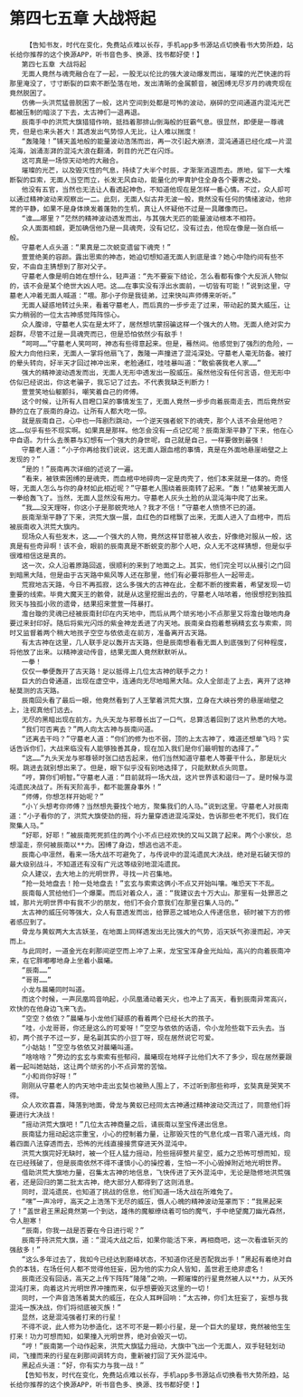 # 第四七五章 大战将起
        【告知书友，时代在变化，免费站点难以长存，手机app多书源站点切换看书大势所趋，站长给你推荐的这个换源APP，听书音色多、换源、找书都好使！】
       第四七五章 大战将起
       无面人竟然与魂壳融合在了一起，一股无以伦比的强大波动爆发而出，璀璨的光芒快速的将那里淹没了，寸寸断裂的巨索不断坠落在地，发出清晰的金属颤音，被困缚无尽岁月的魂壳现在竟然脱困了。
       仿佛一头洪荒猛兽脱困了一般，这片空间到处都是可怖的波动，崩碎的空间通道内混沌光芒都被压制的暗淡了下去，太古神们一退再退。
       辰南手中的洪荒大旗猎猎作响，抵挡着那排山倒海般的狂霸气息。很显然，即便是一尊魂壳，但是也来头甚大！其透发出气势惊人无比，让人难以揣度！
       “轰隆隆！”铺天盖地般的能量波动浩荡而出，再一次引起大崩溃，混沌通道已经化成一片混沌海，汹涌澎湃的混沌大浪在翻涌，刺目的光芒在闪烁。
       这可真是一场惊天动地的大融合。
       璀璨的光芒，以及毁灭性的气息，持续了大半个时辰，才渐渐消退而去。原地，留下一大堆断裂的巨索，无面人当空而立，长发无风自动，能量化的甲胄护住全身各个要害之处。
       他没有五官，当然也无法让人看透起神色，不知道他现在是怎样一番心情。不过，众人却可以通过精神波动来观察出一二。此刻，无面人似古井无波一般，竟然没有任何的情绪波动，他非常的平静，如果不是身体焕发着蓬勃的生机，真让人怀疑他不过是一具雕像而已。
       “谁……哪里？”茫然的精神波动透发而出，与其强大无匹的能量波动根本不相符。
       众人面面相觑，更加确信他乃是一具魂壳，没有记忆，没有过去，他现在像是一张白纸一般。
       守墓老人点头道：“果真是二次蜕变遗留下魂壳！”
       萱萱绝美的容颜。露出思索的神态，她迫切想知道无面人到底是谁？她心中隐约间有些不安，不由自主猜想到了那对父子。
       守墓老人像是明白她在想什么，轻声道：“先不要妄下结论，怎么看都有像个大反派人物似的，该不会是某个绝世大凶人吧。这……在事实没有浮出水面前，一切皆有可能！”说到这里，守墓老人冲着无面人喊道：“喂。那小子你是我徒弟，过来快叫声师傅来听听。”
       无面人疑惑地转过头来，看着守墓老人，而后真的一步步走了过来，带动起的莫大威压，让实力稍弱的一位太古神感觉阵阵惊心。
       众人腹诽，守墓老人实在是太坏了，居然想坑蒙拐骗这样一个强大的人物。无面人绝对实力超群，尽管不过是一具魂壳而已，但是恐怕依然少有敌手！
       “呵呵……”守墓老人笑呵呵，神态有些得意起来。但是，蓦然间。他感觉到了强烈的危险，一股大力向他扫来，无面人一掌将他扇飞了，轰隆一声撞进了混沌深处。守墓老人毫无防备。被打的晕头转向，好半天才回过神冲出来，老脸通红，哇哇暴叫道：“敢偷袭我老人家……”
       强大的精神波动透发而出，无面人无形中透发出一股威压。虽然他没有任何言语，但无形中仿似已经说出，你这老骗子，我忘记了过去。不代表我缺乏判断力！
       萱萱笑地仙躯颤抖，嘲笑着自己的师傅。
       这个时候，让所有人目瞪口呆的事情发生了，无面人竟然一步步向着辰南走去，而后竟然安静的立在了辰南的身边。让所有人都大吃一惊。
       就是辰南自己，心中也一阵剧烈跳动，一个逆天强者蜕下的魂壳，那个人该不会是他吧？这……似乎有些不现实啊。如果真是那样。他怎会没有一点记忆呢？辰南渐渐平静了下来，他在心中自语。为什么去羡慕与幻想有一个强大的身世呢，自己就是自己，一样要做到最强！
       守墓老人道：“小子你再给我们说说，这无面人跟血棺的事情，真是在外面地悬崖峭壁之上发现的？”
       “是的！”辰南再次详细的述说了一遍。
       “看来，被铁索困缚的是魂壳，而血棺中地碎肉一定是肉壳了，他们本来就是一体的。奇怪呀，无面人怎么与你的身材如此相近呢？”守墓老人围绕着辰南转了起来。“轰！”结果被无面人一拳给轰飞了。当然，无面人显然没有用力。守墓老人灰头土脸的从混沌海中爬了出来。
       “我……没天理呀，你这小子是那蜕壳地人？我才不信！”守墓老人愤愤不已的道。
       辰南渐渐平静了下来，洪荒大旗一展，血红色的巨棺飘了出来，无面人进入了血棺中，而后被辰南收入洪荒大旗内。
       现场众人有些发木，这……一个强大的人物，竟然这样甘愿被人收去，好像绝对服从一般，这真是有些奇异啊！该不会，眼前的辰南真是不断蜕变的那个人吧，众人无不这样猜想，但是似乎很难相信这是真的。
       这一次，众人沿着原路回返，很顺利的来到了地面之上。其实，他们完全可以从接引之门回到暗黑大陆，但是由于古天路中紫风等人还在那里，他们有必要将那些人一起带走。
       荒寂地古天路，今日不再孤寂，这么多强大的古神在此，全都不断的搜索着，希望发现一切重要的线索。毕竟大魔天王的骸骨，就是从这里挖掘出去的，守墓老人咕哝着，他很想挖到独孤败天与独孤小败的遗骨，结果招来萱萱一阵暴打。
       澹台璇的灵魂已经被辰南封印在内天地中，而后从两个顽劣地小不点那里又将澹台璇地肉身要过来封印好。随后将紫光闪烁的紫金神龙丢进了内天地。辰南亲自抱着惹祸精玄玄与索索，同时又监督着两个稍大地孩子空空与依依走在前方，准备离开古天路。
       有太古神在这里，几人联手足以轰开古天路，但是辰南想看看无面人到底强到了何种程度，将他放了出来。以精神波动传音，结果无面人竟然默默听从。
       一拳！
       仅仅一拳便轰开了古天路！足以抵得上几位太古神的联手之力！
       巨大的白骨通道，出现在虚空中，连通向无尽地暗黑大陆。众人全部走了上去，离开了这神秘莫测的古天路。
       辰南回头看了最后一眼，他竟然看到了人王擎着洪荒大旗，立身在大峡谷旁的悬崖峭壁之上，注视真他们远去。
       无尽的黑暗出现在前方。九头天龙与邪尊长出了一口气，总算活着回到了这片熟悉的大地。
       “我们可否离去？”两人向太古神与辰南问道。
       “还离去干吗？”守墓老人道：“你们的修为也不弱，顶的上太古神了，难道还想单飞吗？实话告诉你们，大战来临没有人能够独善其身，现在加入我们是你们最明智的选择了。”
       “这……”九头天龙与邪尊顿时张口结舌起来，他们当然知道守墓老人等要干什么，那是玩火啊。跳进去就别想出来了。但是，眼下似乎没有别地选择了，只能默默点头同意。
       “哼，算你们明智。”守墓老人道：“目前就将一场大战，这片世界该和谐归一了。是时候与混沌遗民决战了。所有天阶高手，都不能置身事外！”
       “师傅，你想怎样开始呢？”
       “小丫头想考你师傅？当然想先要找个地方，聚集我们的人马。”说到这里。守墓老人对辰南道：“小子看你的了，洪荒大旗使劲的摇，将力量穿透进混沌深处，告诉那些老不死们，我们在聚集人马。”
       “好耶，好耶！”被辰南死死抓住的两个小不点已经欢快的又叫又跳了起来。两个小家伙，总想溜走，奈何被辰南以**力。困缚了身边，想逃也逃不走。
       辰南心中凛然，看来一场大战不可避免了，与传说中的混沌遗民大决战，绝对是石破天惊的最大级别战斗，不知道还有没有广元这等级别地混沌遗民。
       众人建议，去大地上的光明世界，寻找一片召集地。
       “抢一处地盘去！抢一处地盘去！”玄玄与索索这俩小不点又开始叫嚷。唯恐天下不乱。
       辰南每人赏给他们一个爆栗。而后对着众人，道：“我建议去十万大山。那里有一处罪恶之城，那片光明世界中有我不少的朋友，他们不会介意我们在那里召集人马的。”
       太古神的威压何等强大，众人有意透发而出，给罪恶之城地众人传递信息，顿时被下方的修者感应到了。
       骨龙与黄蚁两大太古妖圣，在地面上同样透发出无比强大的气势，滔天妖气弥漫而起，冲天而上。
       与此同时，一道金光在刹那间逆空而上冲了上来，龙宝宝浑身金光灿灿，高兴的向着辰南冲来，在它胖嘟嘟地身上坐着小晨曦。
       “辰南……”
       “哥哥……”
       小龙与晨曦同时叫道。
       而这个时候，一声凤凰鸣音响起，小凤凰涌动着天火，也冲上了高天，看到辰南异常高兴，欢快的在他身边飞来飞去。
       “空空？依依？”晨曦与小龙他们疑惑的看着两个已经长大的孩子。
       “哇，小龙哥哥，你还是这么的可爱呀！”空空与依依的话语，令小龙险些栽下云头去。当初，两个孩子不过一岁，是名副其实的小豆丁呀，现在居然说它可爱。
       “小姑姑！”空空与依依又对晨曦叫道。
       “啥啥啥？”旁边的玄玄与索索有些郁闷，晨曦现在地样子比他们大不了多少，现在居然要跟着一起叫她姑姑，这让两个顽劣的小不点异常的苦恼。
       “小和尚你好呀！”
       刚刚从守墓老人的内天地中走出玄奘也被熟人围上了，不过听到那些称呼，玄奘真是哭笑不得。
       众人欢欢喜喜，降落到地面，骨龙与黄蚁已经同太古神通过精神波动交流过了，同意他们将要进行大决战！
       “摇动洪荒大旗吧！”几位太古神商量之后，请辰南以至宝传递出信息。
       辰南猛力摇动起这宗重宝，小心的控制着力量，让那毁灭性的气息化成一百零八道光线，向着四面八法穿透而去，恐怖的光线直接接贯穿进天外混沌中。
       洪荒大旗完好无缺时，被一个狂人猛力摇动，险些摇碎整片星空，威力之恐怖可想而知，现在已经残破了，但是辰南依然不得不谨慎小心的操控着，生怕一不小心毁掉附近地光明世界。
       借助洪荒大旗地力量，召集太古神的地信息，飞快传进了天外混沌中，无论是隐修地洪荒强者，还是回归的第二批太古神，绝大部分人都得到了这则消息。
       同时，混沌遗民，也知道了挑战的信息，他们知道一场大战在所难免了。
       “嘿”一声冷哼，高天之上浩荡下无尽的威压，慑人心魄的精神波动笼罩而下：“我黑起来了！”盖世君王黑起竟然第一个到达，雄伟的魔躯缭绕着可怕的魔气，手中绝望魔刀幽光森然，令人胆寒！
       “辰南，你我一战是否要在今日进行呢？”
       辰南手持洪荒大旗，道：“混沌大战之后，如果你能活下来，再相商吧，这一次看谁斩灭的强敌多！”
       “这么多年过去了，我如今已经达到巅峰状态，不知道你还是否配我出手！”黑起有着绝对自负的本钱，在场任何人都不觉得他狂妄，因为他的实力众人皆知，盖世君王绝非虚名！
       辰南还没有回话，高天之上传下阵阵“隆隆”之响，一颗璀璨的行星竟然被人以**力，从天外混沌打来，向着这片光明世界冲撞而来，似乎想要毁灭这里的一切！
       同时，一个声音浩荡着莫大的威压，在众人耳畔回响：“太古神，你们太狂妄了，妄想与我混沌一族决战，你们将彻底被灭族！”
       显然，这是混沌强者打来的行星！
       不得不说，此人修为功参造化，这不可不是一颗小行星，是一个巨大的星球，竟然被他生生打来！功力可想而知，如果撞入光明世界，绝对会毁灭一切。
       “哼！”辰南第一个动作起来，洪荒大旗猛力摇动，大旗中飞出一个无面人，双手轻轻划动间，飞撞而来的行星在刹那间调转方向，重新被打回了天外混沌中。
       黑起点头道：“好，你有实力与我一战！”
       【告知书友，时代在变化，免费站点难以长存，手机app多书源站点切换看书大势所趋，站长给你推荐的这个换源APP，听书音色多、换源、找书都好使！】